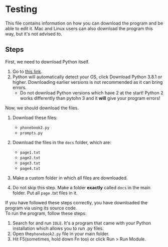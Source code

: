 # Testing
This file contains information on how you can download the program and be able to edit it. Mac and Linux users can also download the program this way, but it's not advised to. <br>

## Steps
First, we need to download Python itself.
1. Go to [this link](https://www.python.org/downloads/).
2. Python will automatically detect your OS, click Download Python 3.8.1 or higher. Downloading earlier versions is not recommended as it can bring errors.<br>
    * Do not download Python versions which have 2 at the start! Python 2 works differently than pytohn 3 and it **will** give your program errors!

Now, we should download the files.
1. Download these files:
    * `phonebook2.py`
    * `prompts.py`

2. Download the files in the `docs` folder, which are:
    * `page1.txt`
    * `page2.txt`
    * `page3.txt`
    * `page4.txt`

3. Make a custom folder in which all files are downloaded.
4. Do not skip this step. Make a folder **exactly** called `docs` in the main folder. Put all `page` .txt files in it.

If you have followed these steps correctly, you have downloaded the program via using its source code. <br>
To run the program, follow these steps:
1. Search for and run `IDLE`. It's a program that came with your Python installation which allows you to run .py files.
2. Open the`phonebook2.py` file in your main folder.
3. Hit F5(sometimes, hold down Fn too) or click Run > Run Module.
